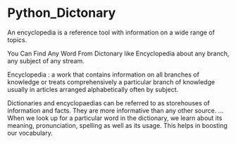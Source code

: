 # Python_Dictonary

An encyclopedia is a reference tool with information on a wide range of topics.

You Can Find Any Word From Dictonary like Encyclopedia about any branch, any subject of any stream.

Encyclopedia : a work that contains information on all branches of knowledge or treats comprehensively a particular branch of knowledge usually in articles arranged alphabetically often by subject.

Dictionaries and encyclopaedias can be referred to as storehouses of information and facts. They are more informative than any other source. ... When we look up for a particular word in the dictionary, we learn about its meaning, pronunciation, spelling as well as its usage. This helps in boosting our vocabulary.
